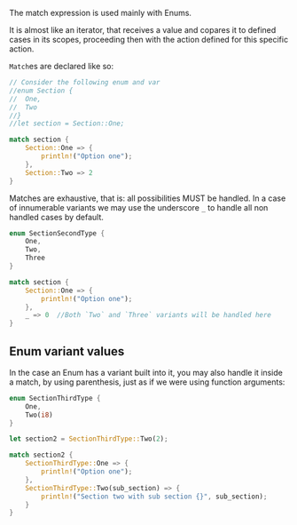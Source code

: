 The match expression is used mainly with Enums. 

It is almost like an iterator, that receives a value and copares it to defined cases in its scopes, proceeding then with the action defined for this specific action. 

``Match``es are declared like so:
```rust 
// Consider the following enum and var
//enum Section {
//	One,
//	Two
//}
//let section = Section::One;

match section {
	Section::One => {
		println!("Option one");
	},
	Section::Two => 2
}
```

Matches are exhaustive, that is: all possibilities MUST be handled. 
In a case of innumerable variants we may use the underscore ``_`` to handle all non handled cases by default.

```rust
enum SectionSecondType {
	One,
	Two,
	Three
}

match section {
	Section::One => {
		println!("Option one");
	},
	_ => 0  //Both `Two` and `Three` variants will be handled here
}
```

## Enum variant values
In the case an Enum has a variant built into it, you may also handle it inside a match, by using parenthesis, just as if we were using function arguments:
```rust
enum SectionThirdType {
	One,
	Two(i8)
}

let section2 = SectionThirdType::Two(2);

match section2 {
	SectionThirdType::One => {
		println!("Option one");
	},
	SectionThirdType::Two(sub_section) => {
		println!("Section two with sub section {}", sub_section);
	}
}
```

